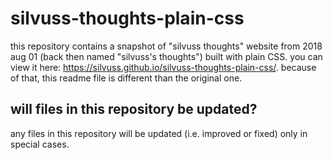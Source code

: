 # silvuss-thoughts-plain-css

this repository contains a snapshot of "silvuss thoughts" website from 2018 aug 01 (back then named "silvuss's thoughts") built with plain CSS. you can view it here: https://silvuss.github.io/silvuss-thoughts-plain-css/. because of that, this readme file is different than the original one.

## will files in this repository be updated?

any files in this repository will be updated (i.e. improved or fixed) only in special cases.
